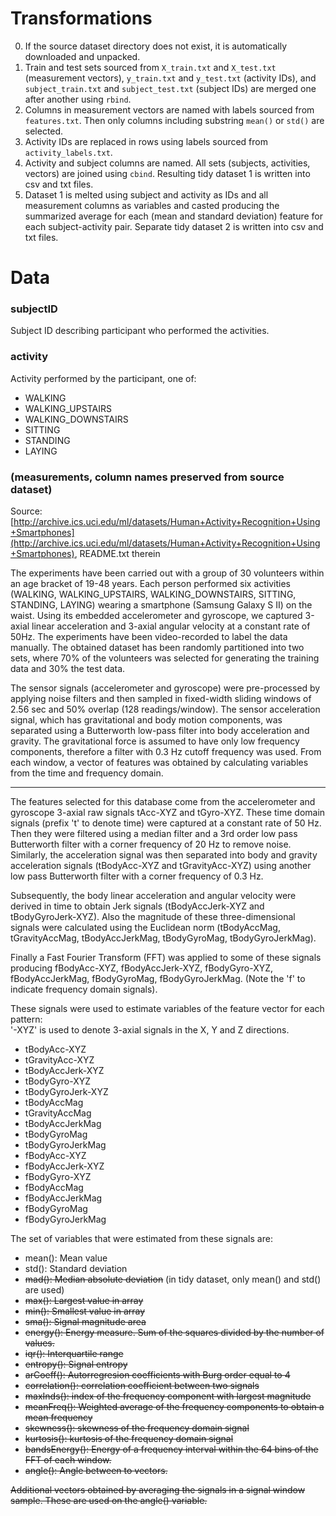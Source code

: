 # Transformations

0. If the source dataset directory does not exist, it is automatically downloaded and unpacked.
1. Train and test sets sourced from `X_train.txt` and `X_test.txt` (measurement vectors), `y_train.txt` and `y_test.txt` (activity IDs), and `subject_train.txt` and `subject_test.txt` (subject IDs) are merged one after another using `rbind`.
2. Columns in measurement vectors are named with labels sourced from `features.txt`. Then only columns including substring `mean()` or `std()` are selected.
3. Activity IDs are replaced in rows using labels sourced from `activity_labels.txt`.
4. Activity and subject columns are named. All sets (subjects, activities, vectors) are joined using `cbind`. Resulting tidy dataset 1 is written into csv and txt files.
5. Dataset 1 is melted using subject and activity as IDs and all measurement columns as variables and casted producing the summarized average for each (mean and standard deviation) feature for each subject-activity pair. Separate tidy dataset 2 is written into csv and txt files.

# Data

### subjectID

Subject ID describing participant who performed the activities.

### activity

Activity performed by the participant, one of:
* WALKING
* WALKING_UPSTAIRS
* WALKING_DOWNSTAIRS
* SITTING
* STANDING
* LAYING

### (measurements, column names preserved from source dataset) 

Source: [http://archive.ics.uci.edu/ml/datasets/Human+Activity+Recognition+Using+Smartphones](http://archive.ics.uci.edu/ml/datasets/Human+Activity+Recognition+Using+Smartphones), README.txt therein

The experiments have been carried out with a group of 30 volunteers within an age bracket of 19-48 years. Each person performed six activities (WALKING, WALKING_UPSTAIRS, WALKING_DOWNSTAIRS, SITTING, STANDING, LAYING) wearing a smartphone (Samsung Galaxy S II) on the waist. Using its embedded accelerometer and gyroscope, we captured 3-axial linear acceleration and 3-axial angular velocity at a constant rate of 50Hz. The experiments have been video-recorded to label the data manually. The obtained dataset has been randomly partitioned into two sets, where 70% of the volunteers was selected for generating the training data and 30% the test data. 

The sensor signals (accelerometer and gyroscope) were pre-processed by applying noise filters and then sampled in fixed-width sliding windows of 2.56 sec and 50% overlap (128 readings/window). The sensor acceleration signal, which has gravitational and body motion components, was separated using a Butterworth low-pass filter into body acceleration and gravity. The gravitational force is assumed to have only low frequency components, therefore a filter with 0.3 Hz cutoff frequency was used. From each window, a vector of features was obtained by calculating variables from the time and frequency domain. 

-----

The features selected for this database come from the accelerometer and gyroscope 3-axial raw signals tAcc-XYZ and tGyro-XYZ. These time domain signals (prefix 't' to denote time) were captured at a constant rate of 50 Hz. Then they were filtered using a median filter and a 3rd order low pass Butterworth filter with a corner frequency of 20 Hz to remove noise. Similarly, the acceleration signal was then separated into body and gravity acceleration signals (tBodyAcc-XYZ and tGravityAcc-XYZ) using another low pass Butterworth filter with a corner frequency of 0.3 Hz. 

Subsequently, the body linear acceleration and angular velocity were derived in time to obtain Jerk signals (tBodyAccJerk-XYZ and tBodyGyroJerk-XYZ). Also the magnitude of these three-dimensional signals were calculated using the Euclidean norm (tBodyAccMag, tGravityAccMag, tBodyAccJerkMag, tBodyGyroMag, tBodyGyroJerkMag). 

Finally a Fast Fourier Transform (FFT) was applied to some of these signals producing fBodyAcc-XYZ, fBodyAccJerk-XYZ, fBodyGyro-XYZ, fBodyAccJerkMag, fBodyGyroMag, fBodyGyroJerkMag. (Note the 'f' to indicate frequency domain signals). 

These signals were used to estimate variables of the feature vector for each pattern:  
'-XYZ' is used to denote 3-axial signals in the X, Y and Z directions.

* tBodyAcc-XYZ
* tGravityAcc-XYZ
* tBodyAccJerk-XYZ
* tBodyGyro-XYZ
* tBodyGyroJerk-XYZ
* tBodyAccMag
* tGravityAccMag
* tBodyAccJerkMag
* tBodyGyroMag
* tBodyGyroJerkMag
* fBodyAcc-XYZ
* fBodyAccJerk-XYZ
* fBodyGyro-XYZ
* fBodyAccMag
* fBodyAccJerkMag
* fBodyGyroMag
* fBodyGyroJerkMag

The set of variables that were estimated from these signals are: 

* mean(): Mean value
* std(): Standard deviation
* ~~mad(): Median absolute deviation~~ (in tidy dataset, only mean() and std() are used)
* ~~max(): Largest value in array~~
* ~~min(): Smallest value in array~~
* ~~sma(): Signal magnitude area~~
* ~~energy(): Energy measure. Sum of the squares divided by the number of values.~~
* ~~iqr(): Interquartile range~~
* ~~entropy(): Signal entropy~~
* ~~arCoeff(): Autorregresion coefficients with Burg order equal to 4~~
* ~~correlation(): correlation coefficient between two signals~~
* ~~maxInds(): index of the frequency component with largest magnitude~~
* ~~meanFreq(): Weighted average of the frequency components to obtain a mean frequency~~
* ~~skewness(): skewness of the frequency domain signal~~
* ~~kurtosis(): kurtosis of the frequency domain signal~~
* ~~bandsEnergy(): Energy of a frequency interval within the 64 bins of the FFT of each window.~~
* ~~angle(): Angle between to vectors.~~

~~Additional vectors obtained by averaging the signals in a signal window sample. These are used on the angle() variable.~~
